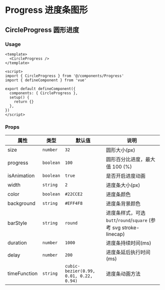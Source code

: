 # Progress 进度条图形


## CircleProgress 圆形进度


### Usage

```vue
<template>
  <CircleProgress />
</template>

<script>
import { CircleProgress } from '@/components/Progress'
import { defineComponent } from 'vue'

export default defineComponent({
  components: { CircleProgress },
  setup() {
    return {}
  },
})
</script>
```


### Props

| 属性              | 类型               | 默认值 | 说明                            |
| ----------------- | ------------------ | ------ | ------------------------------- |
| size             | `number` | `32`      | 圆形大小(px)                 |
| progress      | `boolean` | `100`      | 圆形百分比进度，最大值 100 (%)                    |
| isAnimation | `boolean` | `true`      | 是否开启进度动画                    |
| width           | `string` | `2`      | 进度条大小(px)         |
| color       | `boolean` | `#22CCE2`  | 进度条颜色                |
| background      | `string` | `#EFF4F8`      | 进度条背景颜色                  |
| barStyle | `string` | `round`  | 进度条样式，可选 `butt`/`round`/`square` (参考 svg stroke-linecap)    |
| duration | `number` | `1000`  | 进度条持续时间(ms)    |
| delay | `number` | `200`  | 进度条延后执行时间(ms)    |
| timeFunction | `string` | `cubic-bezier(0.99, 0.01, 0.22, 0.94)`  | 进度条动画方法   |
